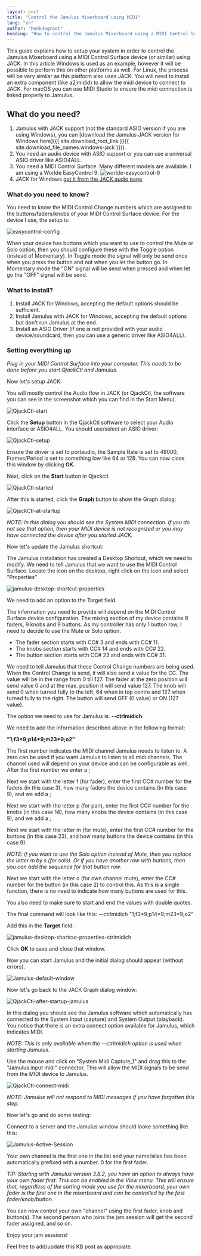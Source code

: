```yaml
---
layout: post
title: "Control the Jamulus Mixerboard using MIDI"
lang: "en"
author: "henkdegroot"
heading: "How to control the Jamulus Mixerboard using a MIDI Control Surface using JACK"
---
```


This guide explains how to setup your system in order to control the Jamulus Mixerboard using a MIDI Control Surface device (or similar) using JACK.
In this article Windows is used as an example, however it will be possible to perform this on other platforms as well. For Linux, the process will be very similar as this platform also uses JACK. You will need to install an extra component (like a2jmidid) to allow the midi device to connect to JACK. For macOS you can use MIDI Studio to ensure the midi connection is linked properly to Jamulus.

<!--more-->

## What do you need?
1. Jamulus with JACK support (not the standard ASIO version if you are using Windows), you can [download the Jamulus JACK version for Windows here]({{ site.download_root_link }}{{ site.download_file_names.windows-jack }})).
2. You need an audio device with ASIO support or you can use a universal ASIO driver like ASIO4ALL.
3. You need a MIDI Control Surface. Many different models are available. I am using a Worlde EasyControl 9.
 ![worlde-easycontrol-9](https://user-images.githubusercontent.com/13550012/152056661-a446f24e-0598-4164-bc0f-a2510ab33c5e.png)
4. JACK for Windows [get it from the JACK audio page](https://jackaudio.org/downloads/).

### What do you need to know?
You need to know the MIDI Control Change numbers which are assigned to the buttons/faders/knobs of your MIDI Control Surface device. For the device I use, the setup is:

![easycontrol-config](https://user-images.githubusercontent.com/13550012/152056700-9a70b7b0-ea67-4d7f-b56f-a6bc88824394.png)

When your device has buttons which you want to use to control the Mute or Solo option, then you should configure these with the Toggle option (instead of Momentary). In Toggle mode the signal will only be send once when you press the button and not when you let the button go. In Momentary mode the "ON" signal will be send when pressed and when let go the "OFF" signal will be send.

### What to install?
1. Install JACK for Windows, accepting the default options should be sufficient.
2. Install Jamulus with JACK for Windows, accepting the default options but don't run Jamulus at the end.
3. Install an ASIO Driver (if one is not provided with your audio device/soundcard, then you can use a generic driver like ASIO4ALL).

### Setting everything up
*Plug in your MIDI Control Surface into your computer. This needs to be done before you start QjackCtl and Jamulus.*

Now let's setup JACK:

You will mostly control the Audio flow in JACK (or QjackCtl, the software you can see in the screenshot which you can find in the Start Menu).

![QjackCtl-start](https://user-images.githubusercontent.com/13550012/152056827-8e0c12e4-a683-49ee-a7a5-f3ce3d6d3e2f.png)


Click the **Setup** button in the QjackCtl software to select your Audio interface or ASIO4ALL.
You should use/select an ASIO driver:

![QjackCtl-setup](https://user-images.githubusercontent.com/13550012/152056869-fbab591c-5271-4502-9efc-1670ad8ce720.png)

Ensure the driver is set to portaudio, the Sample Rate is set to 48000,  Frames/Period is set to something low like 64 or 128. You can now close this window by clicking **OK**.

Next, click on the **Start** button in Qjackctl.

![QjackCtl-started](https://user-images.githubusercontent.com/13550012/152056960-8fc51bc6-5cc0-492e-9ff1-298a8dff4c74.png)

After this is started, click the **Graph** button to show the Graph dialog:

![QjackCtl-at-startup](https://user-images.githubusercontent.com/13550012/152056935-b133a172-9894-4a2b-96dc-5aa7e4c5407b.png)

*NOTE: In this dialog you should see the System MIDI connection. If you do not see that option, then your MIDI device is not recognized or you may have connected the device after you started JACK.*

Now let's update the Jamulus shortcut:

The Jamulus installation has created a Desktop Shortcut, which we need to modify. We need to tell Jamulus that we want to use the MIDI Control Surface.
Locate the icon on the desktop, right click on the icon and select "Properties"

![jamulus-desktop-shortcut-properties](https://user-images.githubusercontent.com/13550012/152057006-b1878219-e661-4548-9bd3-0fa36422ddb0.png)

We need to add an option to the Target field.

The information you need to provide will depend on the MIDI Control Surface device configuration.
The mixing section of my device contains 9 faders, 9 knobs and 9 buttons. As my controller has only 1 button row, I need to decide to use the Mute or Solo option.
- The fader section starts with CC# 3 and ends with CC# 11.
- The knobs section starts with CC# 14 and ends with CC# 22.
- The button section starts with CC# 23 and ends with CC# 31.

We need to tell Jamulus that these Control Change numbers are being used. When the Control Change is send, it will also send a value for the CC. The value will be in the range from 0 till 127.
The fader at the zero position will send value 0 and at the max. position it will send value 127.
The knob will send 0 when turned fully to the left, 64 when in top centre and 127 when turned fully to the right.
The button will send OFF (0 value) or ON (127 value).

The option we need to use for Jamulus is: **--ctrlmidich**

We need to add the information described above in the following format:

**"1;f3\*9;p14\*9;m23\*9;o2"**

The first number indicates the MIDI channel Jamulus needs to listen to. A zero can be used if you want Jamulus to listen to all midi channels. The channel used will depend on your device and can be configurable as well.
After the first number we enter a ;

Next we start with the letter f (for fader), enter the first CC# number for the faders (in this case 3), how many faders the device contains (in this case 9), and we add a ;

Next we start with the letter p (for pan), enter the first CC# number for the knobs (in this case 14), how many knobs the device contains (in this case 9), and we add a ;

Next we start with the letter m (for mute), enter the first CC# number for the buttons (in this case 23), and how many buttons the device contains (in this case 9).

*NOTE: if you want to use the Solo option instead of Mute, then you replace the letter m by s (for solo). Or if you have another row with buttons, then you can add the sequence for that button row.*

Next we start with the letter o (for own channel mute), enter the CC# number for the button (in this case 2) to control this. As this is a single function, there is no need to indicate how many buttons are used for this.

You also need to make sure to start and end the values with double quotes.

The final command will look like this: --ctrlmidich "1;f3\*9;p14\*9;m23\*9;o2"

Add this in the **Target** field:

![jamulus-desktop-shortcut-properties-ctrlmidich](https://user-images.githubusercontent.com/13550012/152057135-f356aacf-697d-4aae-8e34-897598783798.png)

Click **OK** to save and close that window.

Now you can start Jamulus and the initial dialog should appear (without errors).

![Jamulus-default-window](https://user-images.githubusercontent.com/13550012/152057183-f696901a-0ec7-49f9-b275-91c2727ad06f.png)

Now let's go back to the JACK Graph dialog window:

![QjackCtl-after-startup-jamulus](https://user-images.githubusercontent.com/13550012/152057213-4c9263a8-f6d7-43e7-91fe-6f40db018b73.png)

In this dialog you should see the Jamulus software which automatically has connected to the System Input (capture) and System Output (playback).
You notice that there is an extra connect option available for Jamulus, which indicates MIDI.

*NOTE: This is only available when the --ctrlmidich option is used when starting Jamulus.*

Use the mouse and click on "System Midi Capture_1" and drag this to the "Jamulus input midi" connector.
This will allow the MIDI signals to be send from the MIDI device to Jamulus.

![QjackCtl-connect-midi](https://user-images.githubusercontent.com/13550012/152057248-b089ab04-72b6-4340-a5d1-2500a9938dd9.png)

*NOTE: Jamulus will not respond to MIDI messages if you have forgotten this step.*

Now let's go and do some testing:

Connect to a server and the Jamulus window should looke something like this:

![Jamulus-Active-Session](https://user-images.githubusercontent.com/13550012/152057277-80527562-338b-4470-b04e-e03aafcbb30f.png)

Your own channel is the first one in the list and your name/alias has been automatically prefixed with a number. 0 for the first fader.

*TIP: Starting with Jamulus version 3.8.2, you have an option to always have your own fader first. This can be enabled in the View menu. This will ensure that, regardless of the sorting mode you use for the mixerboard, your own fader is the first one in the mixerboard and can be controlled by the first fader/knob/button.*

You can now control your own "channel" using the first fader, knob and button(s). The second person who joins the jam session will get the second fader assigned, and so on.

Enjoy your jam sessions!

Feel free to add/update this KB post as appropiate.
